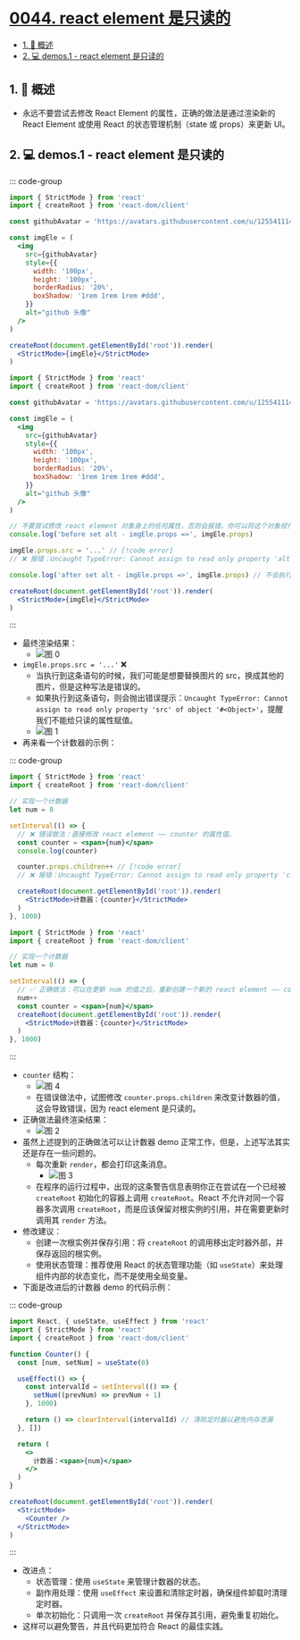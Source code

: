 # [0044. react element 是只读的](https://github.com/tnotesjs/TNotes.react/tree/main/notes/0044.%20react%20element%20%E6%98%AF%E5%8F%AA%E8%AF%BB%E7%9A%84)

<!-- region:toc -->

- [1. 📝 概述](#1--概述)
- [2. 💻 demos.1 - react element 是只读的](#2--demos1---react-element-是只读的)

<!-- endregion:toc -->

## 1. 📝 概述

- 永远不要尝试去修改 React Element 的属性，正确的做法是通过渲染新的 React Element 或使用 React 的状态管理机制（state 或 props）来更新 UI。

## 2. 💻 demos.1 - react element 是只读的

::: code-group

```jsx [渲染头像]
import { StrictMode } from 'react'
import { createRoot } from 'react-dom/client'

const githubAvatar = 'https://avatars.githubusercontent.com/u/125541114?v=4'

const imgEle = (
  <img
    src={githubAvatar}
    style={{
      width: '100px',
      height: '100px',
      borderRadius: '20%',
      boxShadow: '1rem 1rem 1rem #ddd',
    }}
    alt="github 头像"
  />
)

createRoot(document.getElementById('root')).render(
  <StrictMode>{imgEle}</StrictMode>
)
```

```jsx [❌ 尝试修改 element.src 替换图片]
import { StrictMode } from 'react'
import { createRoot } from 'react-dom/client'

const githubAvatar = 'https://avatars.githubusercontent.com/u/125541114?v=4'

const imgEle = (
  <img
    src={githubAvatar}
    style={{
      width: '100px',
      height: '100px',
      borderRadius: '20%',
      boxShadow: '1rem 1rem 1rem #ddd',
    }}
    alt="github 头像"
  />
)

// 不要尝试修改 react element 对象身上的任何属性，否则会报错，你可以将这个对象视作是只读的。
console.log('before set alt - imgEle.props =>', imgEle.props)

imgEle.props.src = '...' // [!code error]
// ❌ 报错：Uncaught TypeError: Cannot assign to read only property 'alt' of object '#<Object>'

console.log('after set alt - imgEle.props =>', imgEle.props) // 不会执行，因为前一行就报错了。

createRoot(document.getElementById('root')).render(
  <StrictMode>{imgEle}</StrictMode>
)
```

:::

- 最终渲染结果：
  - ![图 0](https://cdn.jsdelivr.net/gh/tnotesjs/imgs@main/2025-06-24-09-58-39.png)
- `imgEle.props.src = '...'` ❌
  - 当执行到这条语句的时候，我们可能是想要替换图片的 src，换成其他的图片，但是这种写法是错误的。
  - 如果执行到这条语句，则会抛出错误提示：`Uncaught TypeError: Cannot assign to read only property 'src' of object '#<Object>'`，提醒我们不能给只读的属性赋值。
  - ![图 1](https://cdn.jsdelivr.net/gh/tnotesjs/imgs@main/2025-06-24-09-58-47.png)
- 再来看一个计数器的示例：

::: code-group

```jsx [❌ 错误做法]
import { StrictMode } from 'react'
import { createRoot } from 'react-dom/client'

// 实现一个计数器
let num = 0

setInterval(() => {
  // ❌ 错误做法：直接修改 react element —— counter 的属性值。
  const counter = <span>{num}</span>
  console.log(counter)

  counter.props.children++ // [!code error]
  // ❌ 报错：Uncaught TypeError: Cannot assign to read only property 'children' of object '#<Object>'

  createRoot(document.getElementById('root')).render(
    <StrictMode>计数器：{counter}</StrictMode>
  )
}, 1000)
```

```jsx [✅ 正确做法]
import { StrictMode } from 'react'
import { createRoot } from 'react-dom/client'

// 实现一个计数器
let num = 0

setInterval(() => {
  // ✅ 正确做法：可以在更新 num 的值之后，重新创建一个新的 react element —— counter，然后渲染新的 counter。
  num++
  const counter = <span>{num}</span>
  createRoot(document.getElementById('root')).render(
    <StrictMode>计数器：{counter}</StrictMode>
  )
}, 1000)
```

:::

- `counter` 结构：
  - ![图 4](https://cdn.jsdelivr.net/gh/tnotesjs/imgs@main/2025-06-24-10-04-05.png)
  - 在错误做法中，试图修改 `counter.props.children` 来改变计数器的值，这会导致错误，因为 react element 是只读的。
- 正确做法最终渲染结果：
  - ![图 2](https://cdn.jsdelivr.net/gh/tnotesjs/imgs@main/2025-06-24-09-59-01.png)
- 虽然上述提到的正确做法可以让计数器 demo 正常工作，但是，上述写法其实还是存在一些问题的。
  - 每次重新 `render`，都会打印这条消息。
    - ![图 3](https://cdn.jsdelivr.net/gh/tnotesjs/imgs@main/2025-06-24-09-59-15.png)
  - 在程序的运行过程中，出现的这条警告信息表明你正在尝试在一个已经被 `createRoot` 初始化的容器上调用 `createRoot`。React 不允许对同一个容器多次调用 `createRoot`，而是应该保留对根实例的引用，并在需要更新时调用其 `render` 方法。
- 修改建议：
  - 创建一次根实例并保存引用：将 `createRoot` 的调用移出定时器外部，并保存返回的根实例。
  - 使用状态管理：推荐使用 React 的状态管理功能（如 `useState`）来处理组件内部的状态变化，而不是使用全局变量。
- 下面是改进后的计数器 demo 的代码示例：

::: code-group

```jsx [✅ 正确写法 2]
import React, { useState, useEffect } from 'react'
import { StrictMode } from 'react'
import { createRoot } from 'react-dom/client'

function Counter() {
  const [num, setNum] = useState(0)

  useEffect(() => {
    const intervalId = setInterval(() => {
      setNum((prevNum) => prevNum + 1)
    }, 1000)

    return () => clearInterval(intervalId) // 清除定时器以避免内存泄漏
  }, [])

  return (
    <>
      计数器：<span>{num}</span>
    </>
  )
}

createRoot(document.getElementById('root')).render(
  <StrictMode>
    <Counter />
  </StrictMode>
)
```

:::

- 改进点：
  - 状态管理：使用 `useState` 来管理计数器的状态。
  - 副作用处理：使用 `useEffect` 来设置和清除定时器，确保组件卸载时清理定时器。
  - 单次初始化：只调用一次 `createRoot` 并保存其引用，避免重复初始化。
- 这样可以避免警告，并且代码更加符合 React 的最佳实践。
